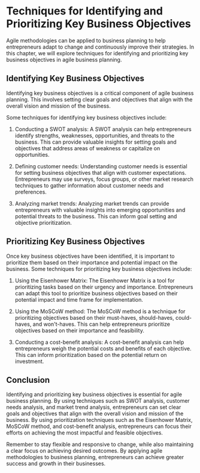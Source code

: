 Techniques for Identifying and Prioritizing Key Business Objectives
=================================================================================================================================

Agile methodologies can be applied to business planning to help entrepreneurs adapt to change and continuously improve their strategies. In this chapter, we will explore techniques for identifying and prioritizing key business objectives in agile business planning.

Identifying Key Business Objectives
-----------------------------------

Identifying key business objectives is a critical component of agile business planning. This involves setting clear goals and objectives that align with the overall vision and mission of the business.

Some techniques for identifying key business objectives include:

1. Conducting a SWOT analysis: A SWOT analysis can help entrepreneurs identify strengths, weaknesses, opportunities, and threats to the business. This can provide valuable insights for setting goals and objectives that address areas of weakness or capitalize on opportunities.

2. Defining customer needs: Understanding customer needs is essential for setting business objectives that align with customer expectations. Entrepreneurs may use surveys, focus groups, or other market research techniques to gather information about customer needs and preferences.

3. Analyzing market trends: Analyzing market trends can provide entrepreneurs with valuable insights into emerging opportunities and potential threats to the business. This can inform goal setting and objective prioritization.

Prioritizing Key Business Objectives
------------------------------------

Once key business objectives have been identified, it is important to prioritize them based on their importance and potential impact on the business. Some techniques for prioritizing key business objectives include:

1. Using the Eisenhower Matrix: The Eisenhower Matrix is a tool for prioritizing tasks based on their urgency and importance. Entrepreneurs can adapt this tool to prioritize business objectives based on their potential impact and time frame for implementation.

2. Using the MoSCoW method: The MoSCoW method is a technique for prioritizing objectives based on their must-haves, should-haves, could-haves, and won't-haves. This can help entrepreneurs prioritize objectives based on their importance and feasibility.

3. Conducting a cost-benefit analysis: A cost-benefit analysis can help entrepreneurs weigh the potential costs and benefits of each objective. This can inform prioritization based on the potential return on investment.

Conclusion
----------

Identifying and prioritizing key business objectives is essential for agile business planning. By using techniques such as SWOT analysis, customer needs analysis, and market trend analysis, entrepreneurs can set clear goals and objectives that align with the overall vision and mission of the business. By using prioritization techniques such as the Eisenhower Matrix, MoSCoW method, and cost-benefit analysis, entrepreneurs can focus their efforts on achieving the most impactful and feasible objectives.

Remember to stay flexible and responsive to change, while also maintaining a clear focus on achieving desired outcomes. By applying agile methodologies to business planning, entrepreneurs can achieve greater success and growth in their businesses.
